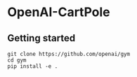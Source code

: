 # OpenAI-CartPole
## Getting started
```
git clone https://github.com/openai/gym
cd gym
pip install -e .
```
